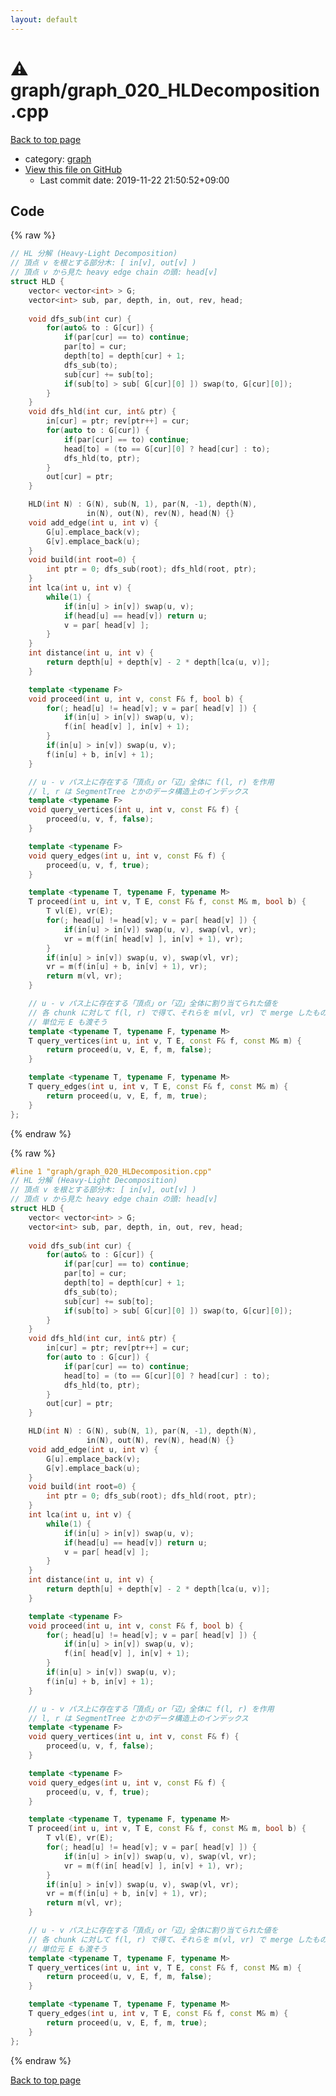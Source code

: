 ```yaml
---
layout: default
---
```


<!-- mathjax config similar to math.stackexchange -->
<script type="text/javascript" async
  src="https://cdnjs.cloudflare.com/ajax/libs/mathjax/2.7.5/MathJax.js?config=TeX-MML-AM_CHTML">
</script>
<script type="text/x-mathjax-config">
  MathJax.Hub.Config({
    TeX: { equationNumbers: { autoNumber: "AMS" }},
    tex2jax: {
      inlineMath: [ ['$','$'] ],
      processEscapes: true
    },
    "HTML-CSS": { matchFontHeight: false },
    displayAlign: "left",
    displayIndent: "2em"
  });
</script>

<script type="text/javascript" src="https://cdnjs.cloudflare.com/ajax/libs/jquery/3.4.1/jquery.min.js"></script>
<script src="https://cdn.jsdelivr.net/npm/jquery-balloon-js@1.1.2/jquery.balloon.min.js" integrity="sha256-ZEYs9VrgAeNuPvs15E39OsyOJaIkXEEt10fzxJ20+2I=" crossorigin="anonymous"></script>
<script type="text/javascript" src="../../assets/js/copy-button.js"></script>
<link rel="stylesheet" href="../../assets/css/copy-button.css" />


# :warning: graph/graph_020_HLDecomposition.cpp

<a href="../../index.html">Back to top page</a>

* category: <a href="../../index.html#f8b0b924ebd7046dbfa85a856e4682c8">graph</a>
* <a href="{{ site.github.repository_url }}/blob/master/graph/graph_020_HLDecomposition.cpp">View this file on GitHub</a>
    - Last commit date: 2019-11-22 21:50:52+09:00




## Code

<a id="unbundled"></a>
{% raw %}
```cpp
// HL 分解 (Heavy-Light Decomposition)
// 頂点 v を根とする部分木: [ in[v], out[v] )
// 頂点 v から見た heavy edge chain の頭: head[v]
struct HLD {
    vector< vector<int> > G;
    vector<int> sub, par, depth, in, out, rev, head;
    
    void dfs_sub(int cur) {
        for(auto& to : G[cur]) {
            if(par[cur] == to) continue;
            par[to] = cur;
            depth[to] = depth[cur] + 1;
            dfs_sub(to);
            sub[cur] += sub[to];
            if(sub[to] > sub[ G[cur][0] ]) swap(to, G[cur][0]);
        }
    }
    void dfs_hld(int cur, int& ptr) {
        in[cur] = ptr; rev[ptr++] = cur;
        for(auto to : G[cur]) {
            if(par[cur] == to) continue;
            head[to] = (to == G[cur][0] ? head[cur] : to);
            dfs_hld(to, ptr);
        }
        out[cur] = ptr;
    }

    HLD(int N) : G(N), sub(N, 1), par(N, -1), depth(N),
                 in(N), out(N), rev(N), head(N) {}
    void add_edge(int u, int v) {
        G[u].emplace_back(v);
        G[v].emplace_back(u);
    }
    void build(int root=0) {
        int ptr = 0; dfs_sub(root); dfs_hld(root, ptr);
    }
    int lca(int u, int v) {
        while(1) {
            if(in[u] > in[v]) swap(u, v);
            if(head[u] == head[v]) return u;
            v = par[ head[v] ];
        }
    }
    int distance(int u, int v) {
        return depth[u] + depth[v] - 2 * depth[lca(u, v)];
    }

    template <typename F>
    void proceed(int u, int v, const F& f, bool b) {
        for(; head[u] != head[v]; v = par[ head[v] ]) {
            if(in[u] > in[v]) swap(u, v);
            f(in[ head[v] ], in[v] + 1);
        }
        if(in[u] > in[v]) swap(u, v);
        f(in[u] + b, in[v] + 1);
    }

    // u - v パス上に存在する「頂点」or「辺」全体に f(l, r) を作用
    // l, r は SegmentTree とかのデータ構造上のインデックス
    template <typename F>
    void query_vertices(int u, int v, const F& f) {
        proceed(u, v, f, false);
    }

    template <typename F>
    void query_edges(int u, int v, const F& f) {
        proceed(u, v, f, true);
    }

    template <typename T, typename F, typename M>
    T proceed(int u, int v, T E, const F& f, const M& m, bool b) {
        T vl(E), vr(E);
        for(; head[u] != head[v]; v = par[ head[v] ]) {
            if(in[u] > in[v]) swap(u, v), swap(vl, vr);
            vr = m(f(in[ head[v] ], in[v] + 1), vr);
        }
        if(in[u] > in[v]) swap(u, v), swap(vl, vr);
        vr = m(f(in[u] + b, in[v] + 1), vr);
        return m(vl, vr);
    }

    // u - v パス上に存在する「頂点」or「辺」全体に割り当てられた値を
    // 各 chunk に対して f(l, r) で得て、それらを m(vl, vr) で merge したものを得る
    // 単位元 E も渡そう
    template <typename T, typename F, typename M>
    T query_vertices(int u, int v, T E, const F& f, const M& m) {
        return proceed(u, v, E, f, m, false);
    }

    template <typename T, typename F, typename M>
    T query_edges(int u, int v, T E, const F& f, const M& m) {
        return proceed(u, v, E, f, m, true);
    }
};

```
{% endraw %}

<a id="bundled"></a>
{% raw %}
```cpp
#line 1 "graph/graph_020_HLDecomposition.cpp"
// HL 分解 (Heavy-Light Decomposition)
// 頂点 v を根とする部分木: [ in[v], out[v] )
// 頂点 v から見た heavy edge chain の頭: head[v]
struct HLD {
    vector< vector<int> > G;
    vector<int> sub, par, depth, in, out, rev, head;
    
    void dfs_sub(int cur) {
        for(auto& to : G[cur]) {
            if(par[cur] == to) continue;
            par[to] = cur;
            depth[to] = depth[cur] + 1;
            dfs_sub(to);
            sub[cur] += sub[to];
            if(sub[to] > sub[ G[cur][0] ]) swap(to, G[cur][0]);
        }
    }
    void dfs_hld(int cur, int& ptr) {
        in[cur] = ptr; rev[ptr++] = cur;
        for(auto to : G[cur]) {
            if(par[cur] == to) continue;
            head[to] = (to == G[cur][0] ? head[cur] : to);
            dfs_hld(to, ptr);
        }
        out[cur] = ptr;
    }

    HLD(int N) : G(N), sub(N, 1), par(N, -1), depth(N),
                 in(N), out(N), rev(N), head(N) {}
    void add_edge(int u, int v) {
        G[u].emplace_back(v);
        G[v].emplace_back(u);
    }
    void build(int root=0) {
        int ptr = 0; dfs_sub(root); dfs_hld(root, ptr);
    }
    int lca(int u, int v) {
        while(1) {
            if(in[u] > in[v]) swap(u, v);
            if(head[u] == head[v]) return u;
            v = par[ head[v] ];
        }
    }
    int distance(int u, int v) {
        return depth[u] + depth[v] - 2 * depth[lca(u, v)];
    }

    template <typename F>
    void proceed(int u, int v, const F& f, bool b) {
        for(; head[u] != head[v]; v = par[ head[v] ]) {
            if(in[u] > in[v]) swap(u, v);
            f(in[ head[v] ], in[v] + 1);
        }
        if(in[u] > in[v]) swap(u, v);
        f(in[u] + b, in[v] + 1);
    }

    // u - v パス上に存在する「頂点」or「辺」全体に f(l, r) を作用
    // l, r は SegmentTree とかのデータ構造上のインデックス
    template <typename F>
    void query_vertices(int u, int v, const F& f) {
        proceed(u, v, f, false);
    }

    template <typename F>
    void query_edges(int u, int v, const F& f) {
        proceed(u, v, f, true);
    }

    template <typename T, typename F, typename M>
    T proceed(int u, int v, T E, const F& f, const M& m, bool b) {
        T vl(E), vr(E);
        for(; head[u] != head[v]; v = par[ head[v] ]) {
            if(in[u] > in[v]) swap(u, v), swap(vl, vr);
            vr = m(f(in[ head[v] ], in[v] + 1), vr);
        }
        if(in[u] > in[v]) swap(u, v), swap(vl, vr);
        vr = m(f(in[u] + b, in[v] + 1), vr);
        return m(vl, vr);
    }

    // u - v パス上に存在する「頂点」or「辺」全体に割り当てられた値を
    // 各 chunk に対して f(l, r) で得て、それらを m(vl, vr) で merge したものを得る
    // 単位元 E も渡そう
    template <typename T, typename F, typename M>
    T query_vertices(int u, int v, T E, const F& f, const M& m) {
        return proceed(u, v, E, f, m, false);
    }

    template <typename T, typename F, typename M>
    T query_edges(int u, int v, T E, const F& f, const M& m) {
        return proceed(u, v, E, f, m, true);
    }
};

```
{% endraw %}

<a href="../../index.html">Back to top page</a>

